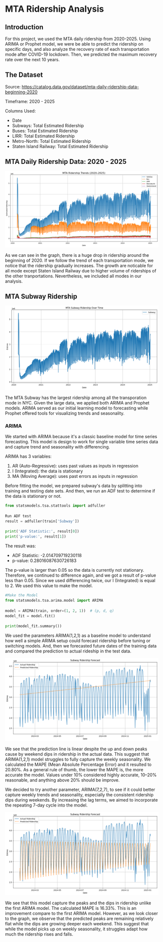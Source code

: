 # MTA Ridership Analysis
## Introduction
For this project, we used the MTA daily ridership from 2020-2025. Using ARIMA or Prophet model, we were be able to predict the ridership on specific days, and also analyze the recovery rate of each transportation mode after COVID-19 lockdown. Then, we predicted the maximum recovery rate over the next 10 years.

## The Dataset
Source: https://catalog.data.gov/dataset/mta-daily-ridership-data-beginning-2020

Timeframe: 2020 - 2025

Columns Used:
- Date
- Subways: Total Estimated Ridership
- Buses: Total Estimated Ridership
- LIRR: Total Estimated Ridership
- Metro-North: Total Estimated Ridership
- Staten Island Railway: Total Estimated Ridership

## MTA Daily Ridership Data: 2020 - 2025
![MTA Ridership Overview](visualizations/all_data.png)

As we can see in the graph, there is a huge drop in ridership around the beginning of 2020. If we follow the trend of each transportation mode, we notice that the ridership gradually increases. The growth are noticable for all mode except Staten Island Railway due to higher volume of riderships of the other tranportations. Nevertheless, we included all modes in our analysis.


## MTA Subway Ridership
![MTA Subway Ridership](visualizations/subway_ridership.png)

The MTA Subway has the largest ridership among all the transporation mode in NYC. Given the large data, we applied both ARIMA and Prophet models. ARIMA served as our initial learning model to forecasting while Prophet offered tools for visualizing trends and seasonality.

### ARIMA
We started with ARIMA because it's a classic baseline model for time series forecasting. This model is design to work for single variable time series data and capture trend and seasonality with differencing.

ARIMA has 3 variables:
1) AR (Auto-Regressive): uses past values as inputs in regression
2) I (Integrated): the data is stationary
3) MA (Moving Average): uses past errors as inputs in regression

Before fitting the model, we prepared subway's data by splitting into training and testing date sets. And then,
we run an ADF test to determine if the data is stationary or not.
```python
from statsmodels.tsa.stattools import adfuller

Run ADF test
result = adfuller(train['Subway'])

print('ADF Statistic:', result[0])
print('p-value:', result[1])
```

The result was:
- ADF Statistic: -2.014709719230118
- p-value: 0.28016087630726183

The p-value is larger than 0.05 so the data is currently not stationary. Therefore, we continued to difference again, and we got a result of p-value less than 0.05. Since we used differencing twice, our I (Integrated) is equal to 2. We used this value to make the model.
```python
#Make the Model
from statsmodels.tsa.arima.model import ARIMA

model = ARIMA(train, order=(1, 2, 1))  # (p, d, q)
model_fit = model.fit()

print(model_fit.summary())
```
We used the parameters ARIMA(1,2,1) as a baseline model to understand how well a simple ARIMA setup could forecast ridership before tuning or switching models. And, then we forecasted future dates of the training data and compared the prediction to actual rideship in the test data.

![MTA Subway ARIMA 121 Prediction](visualizations/arima121.png)

We see that the prediction line is linear despite the up and down peaks cause by weekend dips in ridership in the actual data. This suggest that ARIMA(1,2,1) model struggles to fully capture the weekly seasonality. We calculated the MAPE (Mean Absolute Percentage Error) and it resulted to 20.80%. As a general rule of thumb, the lower the MAPE is, the more accurate the model. Values under 10% considered highly accurate, 10–20% reasonable, and anything above 20% should be improve.

We decided to try another parameter, ARIMA(7,2,7), to see if it could better capture weekly trends and seasonality, especially the consistent ridership dips during weekends. By increasing the lag terms, we aimed to incorporate the repeating 7-day cycle into the model.

![MTA Subway ARIMA 727 Prediction](visualizations/arima727.png)

We see that this model capture the peaks and the dips in ridership unlike the first ARIMA model. The calculated MAPE is 16.33%. This is an improvement compare to the first ARIMA model. However, as we look closer to the graph, we observe that the predicted peaks are remaining relatively flat while the dips are growing deeper each weekend. This suggest that while the model picks up on weekly seasonality, it struggles adapt how much the ridership rises and falls.